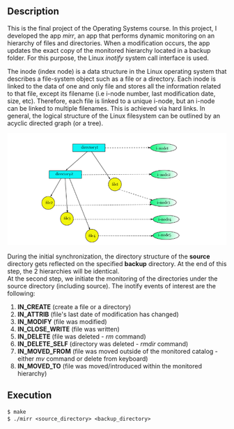 ## Description
This is the final project of the Operating Systems course. In this project,  I developed the app *mirr*, an app that performs dynamic monitoring on an hierarchy of files and directories. When a modification occurs, the app updates the exact copy of the monitored hierarchy located in a backup folder. For this purpose, the Linux *inotify* system call interface is used.  

The inode (index node) is a data structure in the Linux operating system that describes a file-system object such as a file or a directory. Each inode is linked to the data of one and only file and stores all the information related to that file, except its filename (i.e i-node number, last modification date, size, etc). Therefore, each file is linked to a unique i-node, but an i-node can be linked to multiple filenames. This is achieved via hard links. In general, the logical structure of the Linux filesystem can be outlined by an acyclic directed graph (or a tree).

![Screenshot](hierarchy.png)  

During the initial synchronization, the directory structure of the **source** directory gets reflected on the specified **backup** directory. At the end of this step, the 2 hierarchies will be identical.  
At the second step, we initiate the monitoring of the directories under the source directory (including source). The inotify events of interest are the following:  
1. **IN_CREATE** (create a file or a directory)
2. **IN_ATTRIB** (file's last date of modification has changed)
3. **IN_MODIFY** (file was modified)
4. **IN_CLOSE_WRITE** (file was written)
5. **IN_DELETE** (file was deleted - *rm* command)
6. **IN_DELETE_SELF** (directory was deleted - *rmdir* command)
7. **IN_MOVED_FROM** (file was moved outside of the monitored catalog - either *mv* command or delete from keyboard)
8. **IN_MOVED_TO** (file was moved/introduced within the monitored hierarchy)

## Execution 

```
$ make  
$ ./mirr <source_directory> <backup_directory> 

```
